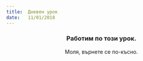 ```yaml
---
title:  Дневен урок
date:   11/01/2018
---
```


### <center>Работим по този урок.</center>
<center>Моля, върнете се по-късно.</center>